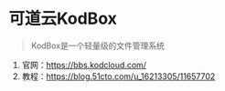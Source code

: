 # 可道云KodBox

> KodBox是一个轻量级的文件管理系统

1. 官网：https://bbs.kodcloud.com/
2. 教程：https://blog.51cto.com/u_16213305/11657702
